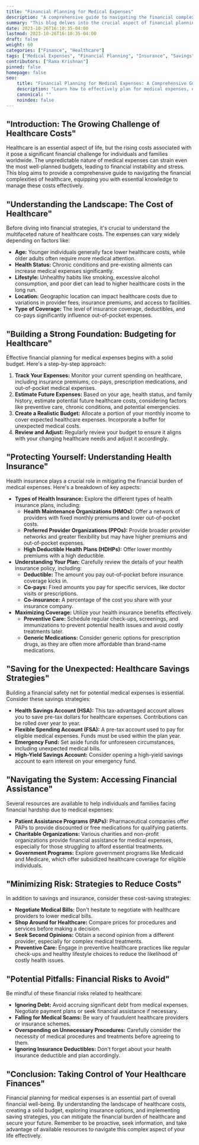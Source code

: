 ```yaml
---
title: "Financial Planning for Medical Expenses"
description: "A comprehensive guide to navigating the financial complexities of healthcare, from budgeting and insurance to savings strategies and potential pitfalls."
summary: "This blog delves into the crucial aspect of financial planning for medical expenses, equipping you with essential knowledge to manage healthcare costs effectively. We explore budgeting, insurance, savings strategies, and potential pitfalls, empowering you to safeguard your financial well-being."
date: 2023-10-26T16:10:35-04:00
lastmod: 2023-10-26T16:10:35-04:00
draft: false
weight: 60
categories: ["Finance", "Healthcare"]
tags: ["Medical Expenses", "Financial Planning", "Insurance", "Savings", "Budgeting"]
contributors: ["Rama Krishnan"]
pinned: false
homepage: false
seo:
    title: "Financial Planning for Medical Expenses: A Comprehensive Guide" 
    description: "Learn how to effectively plan for medical expenses, navigate insurance complexities, and secure your financial future in the face of healthcare costs."
    canonical: "" 
    noindex: false
---
```


## "Introduction: The Growing Challenge of Healthcare Costs"

Healthcare is an essential aspect of life, but the rising costs associated with it pose a significant financial challenge for individuals and families worldwide. The unpredictable nature of medical expenses can strain even the most well-planned budgets, leading to financial instability and stress. This blog aims to provide a comprehensive guide to navigating the financial complexities of healthcare, equipping you with essential knowledge to manage these costs effectively.

## "Understanding the Landscape: The Cost of Healthcare"

Before diving into financial strategies, it's crucial to understand the multifaceted nature of healthcare costs. The expenses can vary widely depending on factors like:

* **Age:** Younger individuals generally face lower healthcare costs, while older adults often require more medical attention.
* **Health Status:** Chronic conditions and pre-existing ailments can increase medical expenses significantly.
* **Lifestyle:** Unhealthy habits like smoking, excessive alcohol consumption, and poor diet can lead to higher healthcare costs in the long run.
* **Location:** Geographic location can impact healthcare costs due to variations in provider fees, insurance premiums, and access to facilities.
* **Type of Coverage:** The level of insurance coverage, deductibles, and co-pays significantly influence out-of-pocket expenses.

## "Building a Strong Foundation: Budgeting for Healthcare"

Effective financial planning for medical expenses begins with a solid budget. Here's a step-by-step approach:

1. **Track Your Expenses:** Monitor your current spending on healthcare, including insurance premiums, co-pays, prescription medications, and out-of-pocket medical expenses. 
2. **Estimate Future Expenses:** Based on your age, health status, and family history, estimate potential future healthcare costs, considering factors like preventive care, chronic conditions, and potential emergencies.
3. **Create a Realistic Budget:** Allocate a portion of your monthly income to cover expected healthcare expenses. Incorporate a buffer for unexpected medical costs.
4. **Review and Adjust:** Regularly review your budget to ensure it aligns with your changing healthcare needs and adjust it accordingly.

## "Protecting Yourself: Understanding Health Insurance"

Health insurance plays a crucial role in mitigating the financial burden of medical expenses. Here's a breakdown of key aspects:

* **Types of Health Insurance:** Explore the different types of health insurance plans, including:
    * **Health Maintenance Organizations (HMOs):** Offer a network of providers with fixed monthly premiums and lower out-of-pocket costs.
    * **Preferred Provider Organizations (PPOs):** Provide broader provider networks and greater flexibility but may have higher premiums and out-of-pocket expenses.
    * **High Deductible Health Plans (HDHPs):** Offer lower monthly premiums with a high deductible.
* **Understanding Your Plan:** Carefully review the details of your health insurance policy, including:
    * **Deductible:** The amount you pay out-of-pocket before insurance coverage kicks in.
    * **Co-pays:** Fixed amounts you pay for specific services, like doctor visits or prescriptions.
    * **Co-insurance:** A percentage of the cost you share with your insurance company.
* **Maximizing Coverage:** Utilize your health insurance benefits effectively. 
    * **Preventive Care:** Schedule regular check-ups, screenings, and immunizations to prevent potential health issues and avoid costly treatments later.
    * **Generic Medications:** Consider generic options for prescription drugs, as they are often more affordable than brand-name medications.

## "Saving for the Unexpected: Healthcare Savings Strategies"

Building a financial safety net for potential medical expenses is essential. Consider these savings strategies:

* **Health Savings Account (HSA):** This tax-advantaged account allows you to save pre-tax dollars for healthcare expenses. Contributions can be rolled over year to year.
* **Flexible Spending Account (FSA):** A pre-tax account used to pay for eligible medical expenses. Funds must be used within the plan year.
* **Emergency Fund:** Set aside funds for unforeseen circumstances, including unexpected medical bills. 
* **High-Yield Savings Account:** Consider opening a high-yield savings account to earn interest on your emergency fund.

## "Navigating the System: Accessing Financial Assistance"

Several resources are available to help individuals and families facing financial hardship due to medical expenses:

* **Patient Assistance Programs (PAPs):** Pharmaceutical companies offer PAPs to provide discounted or free medications for qualifying patients.
* **Charitable Organizations:** Various charities and non-profit organizations provide financial assistance for medical expenses, especially for those struggling to afford essential treatments.
* **Government Programs:** Explore government programs like Medicaid and Medicare, which offer subsidized healthcare coverage for eligible individuals.

## "Minimizing Risk: Strategies to Reduce Costs"

In addition to savings and insurance, consider these cost-saving strategies:

* **Negotiate Medical Bills:** Don't hesitate to negotiate with healthcare providers to lower medical bills. 
* **Shop Around for Healthcare:** Compare prices for procedures and services before making a decision.
* **Seek Second Opinions:** Obtain a second opinion from a different provider, especially for complex medical treatments.
* **Preventive Care:** Engage in preventive healthcare practices like regular check-ups and healthy lifestyle choices to reduce the likelihood of costly health issues.

## "Potential Pitfalls: Financial Risks to Avoid"

Be mindful of these financial risks related to healthcare:

* **Ignoring Debt:** Avoid accruing significant debt from medical expenses. Negotiate payment plans or seek financial assistance if necessary.
* **Falling for Medical Scams:** Be wary of fraudulent healthcare providers or insurance schemes. 
* **Overspending on Unnecessary Procedures:** Carefully consider the necessity of medical procedures and treatments before agreeing to them. 
* **Ignoring Insurance Deductibles:** Don't forget about your health insurance deductible and plan accordingly.

## "Conclusion: Taking Control of Your Healthcare Finances"

Financial planning for medical expenses is an essential part of overall financial well-being. By understanding the landscape of healthcare costs, creating a solid budget, exploring insurance options, and implementing saving strategies, you can mitigate the financial burden of healthcare and secure your future. Remember to be proactive, seek information, and take advantage of available resources to navigate this complex aspect of your life effectively.